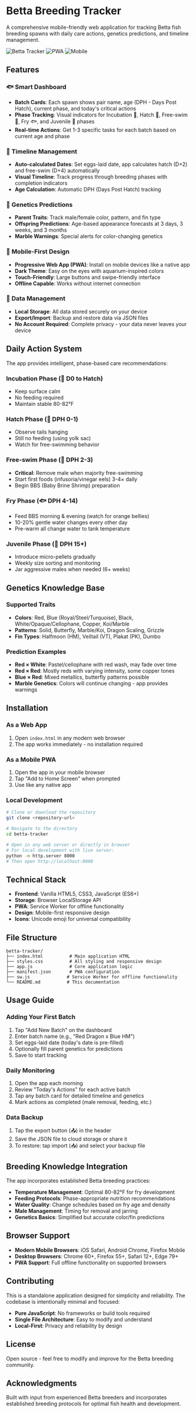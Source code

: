# Betta Breeding Tracker

A comprehensive mobile-friendly web application for tracking Betta fish breeding spawns with daily care actions, genetics predictions, and timeline management.

![Betta Tracker](https://img.shields.io/badge/Version-1.0.0-brightgreen) ![PWA](https://img.shields.io/badge/PWA-Ready-blue) ![Mobile](https://img.shields.io/badge/Mobile-Optimized-orange)

## Features

### 🐟 **Smart Dashboard**

- **Batch Cards**: Each spawn shows pair name, age (DPH - Days Post Hatch), current phase, and today's critical actions
- **Phase Tracking**: Visual indicators for Incubation 🥚, Hatch 🐣, Free-swim 🌊, Fry 🐟, and Juvenile 🧒 phases
- **Real-time Actions**: Get 1-3 specific tasks for each batch based on current age and phase

### 📅 **Timeline Management**

- **Auto-calculated Dates**: Set eggs-laid date, app calculates hatch (D+2) and free-swim (D+4) automatically
- **Visual Timeline**: Track progress through breeding phases with completion indicators
- **Age Calculation**: Automatic DPH (Days Post Hatch) tracking

### 🧬 **Genetics Predictions**

- **Parent Traits**: Track male/female color, pattern, and fin type
- **Offspring Predictions**: Age-based appearance forecasts at 3 days, 3 weeks, and 3 months
- **Marble Warnings**: Special alerts for color-changing genetics

### 📱 **Mobile-First Design**

- **Progressive Web App (PWA)**: Install on mobile devices like a native app
- **Dark Theme**: Easy on the eyes with aquarium-inspired colors
- **Touch-Friendly**: Large buttons and swipe-friendly interface
- **Offline Capable**: Works without internet connection

### 💾 **Data Management**

- **Local Storage**: All data stored securely on your device
- **Export/Import**: Backup and restore data via JSON files
- **No Account Required**: Complete privacy - your data never leaves your device

## Daily Action System

The app provides intelligent, phase-based care recommendations:

### **Incubation Phase (🥚 D0 to Hatch)**

- Keep surface calm
- No feeding required
- Maintain stable 80-82°F

### **Hatch Phase (🐣 DPH 0-1)**

- Observe tails hanging
- Still no feeding (using yolk sac)
- Watch for free-swimming behavior

### **Free-swim Phase (🌊 DPH 2-3)**

- **Critical**: Remove male when majority free-swimming
- Start first foods (infusoria/vinegar eels) 3-4× daily
- Begin BBS (Baby Brine Shrimp) preparation

### **Fry Phase (🐟 DPH 4-14)**

- Feed BBS morning & evening (watch for orange bellies)
- 10-20% gentle water changes every other day
- Pre-warm all change water to tank temperature

### **Juvenile Phase (🧒 DPH 15+)**

- Introduce micro-pellets gradually
- Weekly size sorting and monitoring
- Jar aggressive males when needed (6+ weeks)

## Genetics Knowledge Base

### **Supported Traits**

- **Colors**: Red, Blue (Royal/Steel/Turquoise), Black, White/Opaque/Cellophane, Copper, Koi/Marble
- **Patterns**: Solid, Butterfly, Marble/Koi, Dragon Scaling, Grizzle
- **Fin Types**: Halfmoon (HM), Veiltail (VT), Plakat (PK), Dumbo

### **Prediction Examples**

- **Red × White**: Pastel/cellophane with red wash, may fade over time
- **Red × Red**: Mostly reds with varying intensity, some copper tones
- **Blue × Red**: Mixed metallics, butterfly patterns possible
- **Marble Genetics**: Colors will continue changing - app provides warnings

## Installation

### **As a Web App**

1. Open `index.html` in any modern web browser
2. The app works immediately - no installation required

### **As a Mobile PWA**

1. Open the app in your mobile browser
2. Tap "Add to Home Screen" when prompted
3. Use like any native app

### **Local Development**

```bash
# Clone or download the repository
git clone <repository-url>

# Navigate to the directory
cd betta-tracker

# Open in any web server or directly in browser
# For local development with live server:
python -m http.server 8000
# Then open http://localhost:8000
```

## Technical Stack

- **Frontend**: Vanilla HTML5, CSS3, JavaScript (ES6+)
- **Storage**: Browser LocalStorage API
- **PWA**: Service Worker for offline functionality
- **Design**: Mobile-first responsive design
- **Icons**: Unicode emoji for universal compatibility

## File Structure

```
betta-tracker/
├── index.html          # Main application HTML
├── styles.css          # All styling and responsive design
├── app.js              # Core application logic
├── manifest.json       # PWA configuration
├── sw.js              # Service Worker for offline functionality
└── README.md          # This documentation
```

## Usage Guide

### **Adding Your First Batch**

1. Tap "Add New Batch" on the dashboard
2. Enter batch name (e.g., "Red Dragon x Blue HM")
3. Set eggs-laid date (today's date is pre-filled)
4. Optionally fill parent genetics for predictions
5. Save to start tracking

### **Daily Monitoring**

1. Open the app each morning
2. Review "Today's Actions" for each active batch
3. Tap any batch card for detailed timeline and genetics
4. Mark actions as completed (male removal, feeding, etc.)

### **Data Backup**

1. Tap the export button (📤) in the header
2. Save the JSON file to cloud storage or share it
3. To restore: tap import (📥) and select your backup file

## Breeding Knowledge Integration

The app incorporates established Betta breeding practices:

- **Temperature Management**: Optimal 80-82°F for fry development
- **Feeding Protocols**: Phase-appropriate nutrition recommendations
- **Water Quality**: Change schedules based on fry age and density
- **Male Management**: Timing for removal and jarring
- **Genetics Basics**: Simplified but accurate color/fin predictions

## Browser Support

- **Modern Mobile Browsers**: iOS Safari, Android Chrome, Firefox Mobile
- **Desktop Browsers**: Chrome 60+, Firefox 55+, Safari 12+, Edge 79+
- **PWA Support**: Full offline functionality on supported browsers

## Contributing

This is a standalone application designed for simplicity and reliability. The codebase is intentionally minimal and focused:

- **Pure JavaScript**: No frameworks or build tools required
- **Single File Architecture**: Easy to modify and understand
- **Local-First**: Privacy and reliability by design

## License

Open source - feel free to modify and improve for the Betta breeding community.

## Acknowledgments

Built with input from experienced Betta breeders and incorporates established breeding protocols for optimal fish health and development.
